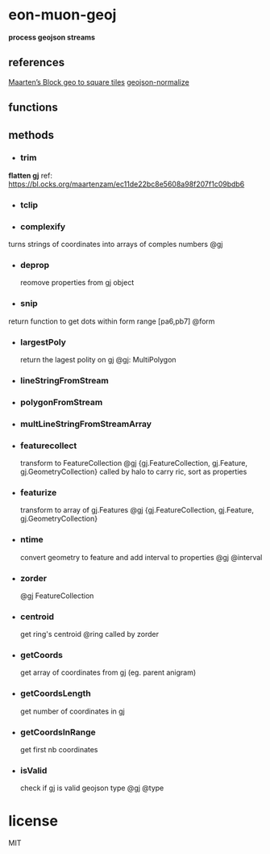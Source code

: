 # eon-muon-geoj 
**process geojson streams** 
 
## references 
[Maarten’s Block geo to square tiles](https://bl.ocks.org/maartenzam/ec11de22bc8e5608a98f207f1c09bdb6) 
[geojson-normalize](https://github.com/mapbox/geojson-normalize/blob/master/index.js) 
 
## functions 
 
## methods 
* ### trim 
**flatten gj** 
 ref: https://bl.ocks.org/maartenzam/ec11de22bc8e5608a98f207f1c09bdb6 
 
* ### tclip 
 
* ### complexify 
 turns strings of coordinates into arrays of comples numbers 
 @gj 
 
* ### deprop 
  reomove properties from gj object 
 
* ### snip 
 return function to get dots within form range [pa6,pb7] 
  @form 
 
* ### largestPoly 
  return the lagest polity on gj 
 @gj: MultiPolygon 
 
* ### lineStringFromStream 
 
* ### polygonFromStream 
 
* ### multLineStringFromStreamArray 
 
* ### featurecollect 
    transform to FeatureCollection 
    @gj  {gj.FeatureCollection, gj.Feature, gj.GeometryCollection} 
    called by halo to carry ric, sort as properties 
 
* ### featurize 
    transform to array of gj.Features 
    @gj  {gj.FeatureCollection, gj.Feature, gj.GeometryCollection} 
 
* ### ntime 
  convert geometry to feature and add interval to properties 
  @gj 
  @interval 
 
* ### zorder 
  @gj FeatureCollection 
 
* ### centroid 
  get ring's centroid 
   @ring 
   called by zorder 
 
* ### getCoords 
   get array of coordinates from gj (eg. parent anigram) 
 
* ### getCoordsLength 
   get number of coordinates in gj 
 
* ### getCoordsInRange 
   get first nb coordinates 
 
* ### isValid 
   check if gj is valid geojson type 
   @gj 
   @type 
 
 
# license 
MIT
